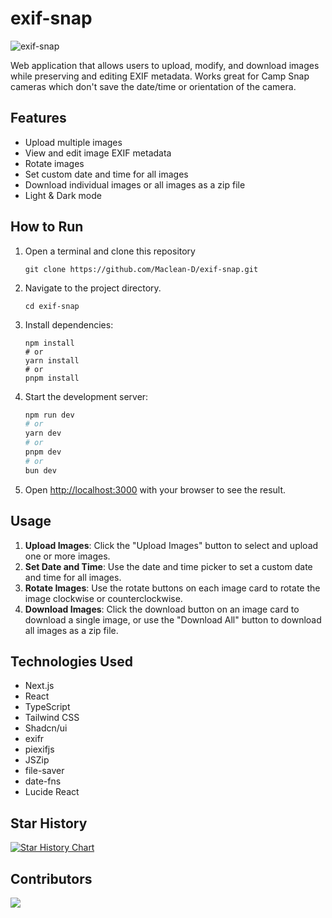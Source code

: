 # exif-snap

![exif-snap](https://raw.githubusercontent.com/Maclean-D/pickpair/refs/heads/master/exif-snap.png)

Web application that allows users to upload, modify, and download images while preserving and editing EXIF metadata.
Works great for Camp Snap cameras which don't save the date/time or orientation of the camera.

## Features

- Upload multiple images
- View and edit image EXIF metadata
- Rotate images
- Set custom date and time for all images
- Download individual images or all images as a zip file
- Light & Dark mode

## How to Run

1. Open a terminal and clone this repository
   ```
   git clone https://github.com/Maclean-D/exif-snap.git
   ```
   
2. Navigate to the project directory.
   ```
   cd exif-snap
   ```

3. Install dependencies:
   ```
   npm install
   # or
   yarn install
   # or
   pnpm install
   ```

4. Start the development server:
   ```bash
   npm run dev
   # or
   yarn dev
   # or
   pnpm dev
   # or
   bun dev
   ```   
   
5. Open [http://localhost:3000](http://localhost:3000) with your browser to see the result.

## Usage

1. **Upload Images**: Click the "Upload Images" button to select and upload one or more images.
2. **Set Date and Time**: Use the date and time picker to set a custom date and time for all images.
3. **Rotate Images**: Use the rotate buttons on each image card to rotate the image clockwise or counterclockwise.
4. **Download Images**: Click the download button on an image card to download a single image, or use the "Download All" button to download all images as a zip file.

## Technologies Used

- Next.js
- React
- TypeScript
- Tailwind CSS
- Shadcn/ui
- exifr
- piexifjs
- JSZip
- file-saver
- date-fns
- Lucide React

## Star History

[![Star History Chart](https://api.star-history.com/svg?repos=Maclean-D/exif-snap&type=Date)](https://star-history.com/#Maclean-D/exif-snap&Date)

## Contributors

<a href="https://github.com/Maclean-D/exif-snap/graphs/contributors">
  <img src="https://contrib.rocks/image?repo=Maclean-D/exif-snap" />
</a>
